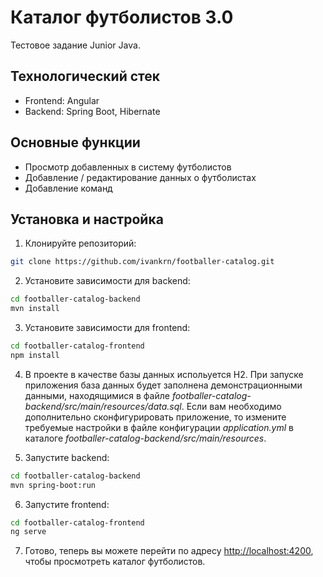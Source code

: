 # Каталог футболистов 3.0

Тестовое задание Junior Java.

## Технологический стек

- Frontend: Angular
- Backend: Spring Boot, Hibernate

## Основные функции

- Просмотр добавленных в систему футболистов
- Добавление / редактирование данных о футболистах
- Добавление команд

## Установка и настройка

1. Клонируйте репозиторий:

```bash
git clone https://github.com/ivankrn/footballer-catalog.git
```

2. Установите зависимости для backend:
```bash
cd footballer-catalog-backend
mvn install
```

3. Установите зависимости для frontend:
```bash
cd footballer-catalog-frontend
npm install
```

4. В проекте в качестве базы данных испольуется H2. При запуске приложения база данных будет заполнена демонстрационными данными, находящимися в файле *footballer-catalog-backend/src/main/resources/data.sql*. Если вам необходимо дополнительно сконфигурировать приложение, то измените требуемые настройки в файле конфигурации *application.yml* в каталоге *footballer-catalog-backend/src/main/resources*.

5. Запустите backend:
```bash
cd footballer-catalog-backend
mvn spring-boot:run
```

6. Запустите frontend:
```bash
cd footballer-catalog-frontend
ng serve
```

7. Готово, теперь вы можете перейти по адресу <http://localhost:4200>, чтобы просмотреть каталог футболистов.